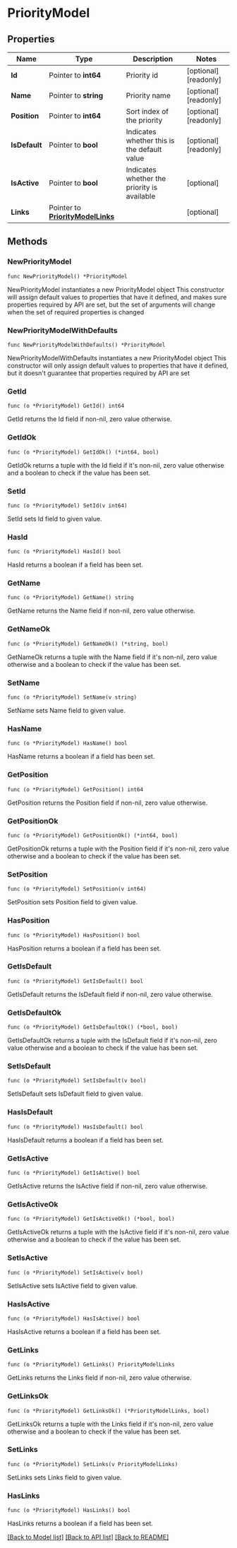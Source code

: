 # PriorityModel

## Properties

Name | Type | Description | Notes
------------ | ------------- | ------------- | -------------
**Id** | Pointer to **int64** | Priority id | [optional] [readonly] 
**Name** | Pointer to **string** | Priority name | [optional] [readonly] 
**Position** | Pointer to **int64** | Sort index of the priority | [optional] [readonly] 
**IsDefault** | Pointer to **bool** | Indicates whether this is the default value | [optional] [readonly] 
**IsActive** | Pointer to **bool** | Indicates whether the priority is available | [optional] 
**Links** | Pointer to [**PriorityModelLinks**](PriorityModelLinks.md) |  | [optional] 

## Methods

### NewPriorityModel

`func NewPriorityModel() *PriorityModel`

NewPriorityModel instantiates a new PriorityModel object
This constructor will assign default values to properties that have it defined,
and makes sure properties required by API are set, but the set of arguments
will change when the set of required properties is changed

### NewPriorityModelWithDefaults

`func NewPriorityModelWithDefaults() *PriorityModel`

NewPriorityModelWithDefaults instantiates a new PriorityModel object
This constructor will only assign default values to properties that have it defined,
but it doesn't guarantee that properties required by API are set

### GetId

`func (o *PriorityModel) GetId() int64`

GetId returns the Id field if non-nil, zero value otherwise.

### GetIdOk

`func (o *PriorityModel) GetIdOk() (*int64, bool)`

GetIdOk returns a tuple with the Id field if it's non-nil, zero value otherwise
and a boolean to check if the value has been set.

### SetId

`func (o *PriorityModel) SetId(v int64)`

SetId sets Id field to given value.

### HasId

`func (o *PriorityModel) HasId() bool`

HasId returns a boolean if a field has been set.

### GetName

`func (o *PriorityModel) GetName() string`

GetName returns the Name field if non-nil, zero value otherwise.

### GetNameOk

`func (o *PriorityModel) GetNameOk() (*string, bool)`

GetNameOk returns a tuple with the Name field if it's non-nil, zero value otherwise
and a boolean to check if the value has been set.

### SetName

`func (o *PriorityModel) SetName(v string)`

SetName sets Name field to given value.

### HasName

`func (o *PriorityModel) HasName() bool`

HasName returns a boolean if a field has been set.

### GetPosition

`func (o *PriorityModel) GetPosition() int64`

GetPosition returns the Position field if non-nil, zero value otherwise.

### GetPositionOk

`func (o *PriorityModel) GetPositionOk() (*int64, bool)`

GetPositionOk returns a tuple with the Position field if it's non-nil, zero value otherwise
and a boolean to check if the value has been set.

### SetPosition

`func (o *PriorityModel) SetPosition(v int64)`

SetPosition sets Position field to given value.

### HasPosition

`func (o *PriorityModel) HasPosition() bool`

HasPosition returns a boolean if a field has been set.

### GetIsDefault

`func (o *PriorityModel) GetIsDefault() bool`

GetIsDefault returns the IsDefault field if non-nil, zero value otherwise.

### GetIsDefaultOk

`func (o *PriorityModel) GetIsDefaultOk() (*bool, bool)`

GetIsDefaultOk returns a tuple with the IsDefault field if it's non-nil, zero value otherwise
and a boolean to check if the value has been set.

### SetIsDefault

`func (o *PriorityModel) SetIsDefault(v bool)`

SetIsDefault sets IsDefault field to given value.

### HasIsDefault

`func (o *PriorityModel) HasIsDefault() bool`

HasIsDefault returns a boolean if a field has been set.

### GetIsActive

`func (o *PriorityModel) GetIsActive() bool`

GetIsActive returns the IsActive field if non-nil, zero value otherwise.

### GetIsActiveOk

`func (o *PriorityModel) GetIsActiveOk() (*bool, bool)`

GetIsActiveOk returns a tuple with the IsActive field if it's non-nil, zero value otherwise
and a boolean to check if the value has been set.

### SetIsActive

`func (o *PriorityModel) SetIsActive(v bool)`

SetIsActive sets IsActive field to given value.

### HasIsActive

`func (o *PriorityModel) HasIsActive() bool`

HasIsActive returns a boolean if a field has been set.

### GetLinks

`func (o *PriorityModel) GetLinks() PriorityModelLinks`

GetLinks returns the Links field if non-nil, zero value otherwise.

### GetLinksOk

`func (o *PriorityModel) GetLinksOk() (*PriorityModelLinks, bool)`

GetLinksOk returns a tuple with the Links field if it's non-nil, zero value otherwise
and a boolean to check if the value has been set.

### SetLinks

`func (o *PriorityModel) SetLinks(v PriorityModelLinks)`

SetLinks sets Links field to given value.

### HasLinks

`func (o *PriorityModel) HasLinks() bool`

HasLinks returns a boolean if a field has been set.


[[Back to Model list]](../README.md#documentation-for-models) [[Back to API list]](../README.md#documentation-for-api-endpoints) [[Back to README]](../README.md)


